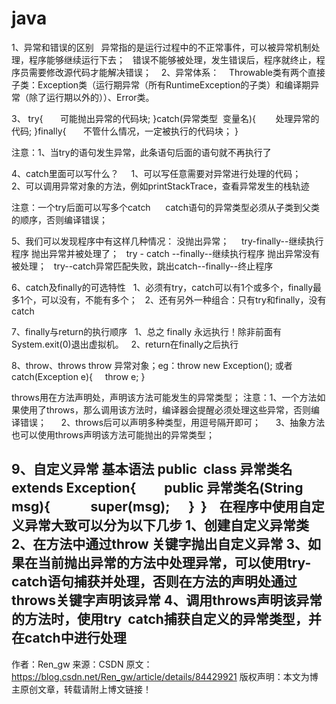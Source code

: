 # java
1、异常和错误的区别
  异常指的是运行过程中的不正常事件，可以被异常机制处理，程序能够继续运行下去；
  错误不能够被处理，发生错误后，程序就终止，程序员需要修改源代码才能解决错误；
  
2、异常体系：
   Throwable类有两个直接子类：Exception类（运行期异常（所有RuntimeException的子类）和编译期异常（除了运行期以外的））、Error类。

3、
try{
      可能抛出异常的代码块;
}catch(异常类型  变量名){
       处理异常的代码;
}finally{
      不管什么情况，一定被执行的代码块；
}


注意：1、当try的语句发生异常，此条语句后面的语句就不再执行了
     

4、catch里面可以写什么？
    1、可以写任意需要对异常进行处理的代码；
    2、可以调用异常对象的方法，例如printStackTrace，查看异常发生的栈轨迹

注意：一个try后面可以写多个catch
     catch语句的异常类型必须从子类到父类的顺序，否则编译错误；


5、我们可以发现程序中有这样几种情况：
没抛出异常；     try-finally--继续执行程序
抛出异常并被处理了；   try - catch --finally--继续执行程序
抛出异常没有被处理；   try--catch异常匹配失败，跳出catch--finally--终止程序


6、catch及finally的可选特性
  1、必须有try，catch可以有1个或多个，finally最多1个，可以没有，不能有多个；
  2、还有另外一种组合：只有try和finally，没有catch

7、finally与return的执行顺序
  1、总之 finally 永远执行！除非前面有System.exit(0)退出虚拟机。
  2、return在finally之后执行

8、throw、throws
throw 异常对象；eg：throw new Exception();
或者
catch(Exception e){
    throw e;
}

throws用在方法声明处，声明该方法可能发生的异常类型；
注意：1、一个方法如果使用了throws，那么调用该方法时，编译器会提醒必须处理这些异常，否则编译错误；
     2、throws后可以声明多种类型，用逗号隔开即可；
     3、抽象方法也可以使用throws声明该方法可能抛出的异常类型；


9、自定义异常
基本语法
public  class 异常类名 extends Exception{
        public 异常类名(String msg){
            super(msg);
     }
 }
 
 在程序中使用自定义异常大致可以分为以下几步
1、创建自定义异常类
2、在方法中通过throw 关键字抛出自定义异常
3、如果在当前抛出异常的方法中处理异常，可以使用try-catch语句捕获并处理，否则在方法的声明处通过throws关键字声明该异常
4、调用throws声明该异常的方法时，使用try  catch捕获自定义的异常类型，并在catch中进行处理
--------------------- 
作者：Ren_gw 
来源：CSDN 
原文：https://blog.csdn.net/Ren_gw/article/details/84429921 
版权声明：本文为博主原创文章，转载请附上博文链接！

